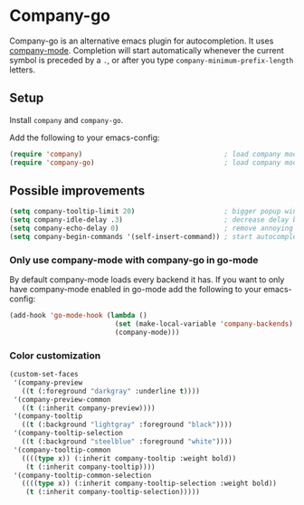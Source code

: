 # Company-go
Company-go is an alternative emacs plugin for autocompletion. It uses [company-mode](http://company-mode.github.io).
Completion will start automatically whenever the current symbol is preceded by a `.`, or after you type `company-minimum-prefix-length` letters.

## Setup
Install `company` and `company-go`.

Add the following to your emacs-config:

```lisp
(require 'company)                                   ; load company mode
(require 'company-go)                                ; load company mode go backend
```

## Possible improvements

```lisp
(setq company-tooltip-limit 20)                      ; bigger popup window
(setq company-idle-delay .3)                         ; decrease delay before autocompletion popup shows
(setq company-echo-delay 0)                          ; remove annoying blinking
(setq company-begin-commands '(self-insert-command)) ; start autocompletion only after typing
```

### Only use company-mode with company-go in go-mode
By default company-mode loads every backend it has. If you want to only have company-mode enabled in go-mode add the following to your emacs-config:

```lisp
(add-hook 'go-mode-hook (lambda ()
                          (set (make-local-variable 'company-backends) '(company-go))
                          (company-mode)))
```

### Color customization

```lisp
(custom-set-faces
 '(company-preview
   ((t (:foreground "darkgray" :underline t))))
 '(company-preview-common
   ((t (:inherit company-preview))))
 '(company-tooltip
   ((t (:background "lightgray" :foreground "black"))))
 '(company-tooltip-selection
   ((t (:background "steelblue" :foreground "white"))))
 '(company-tooltip-common
   ((((type x)) (:inherit company-tooltip :weight bold))
    (t (:inherit company-tooltip))))
 '(company-tooltip-common-selection
   ((((type x)) (:inherit company-tooltip-selection :weight bold))
    (t (:inherit company-tooltip-selection)))))
```
